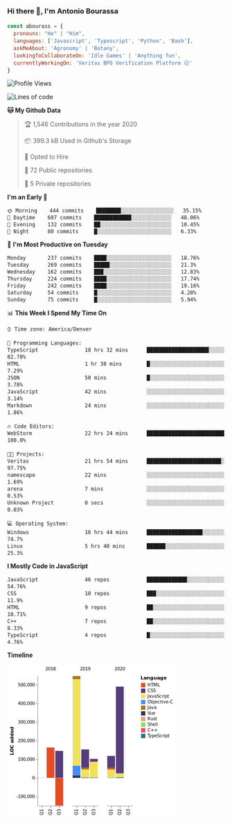 ### Hi there 👋, I'm Antonio Bourassa

```javascript
const abourass = {
  pronouns: "He" | "Him",
  languages: ['Javascript', 'Typescript', 'Python', 'Bash'],
  askMeAbout: 'Agronomy' | 'Botany',
  lookingToCollaborateOn: 'Idle Games' | 'Anything fun',
  currentlyWorkingOn: 'Veritas BPO Verification Platform 😑'
}
```

<!--START_SECTION:waka-->
![Profile Views](http://img.shields.io/badge/Profile%20Views-0-blue)

![Lines of code](https://img.shields.io/badge/From%20Hello%20World%20I%27ve%20Written-13.9%20million%20Lines%20of%20code-blue)

**🐱 My Github Data** 

> 🏆 1,546 Contributions in the year 2020
 > 
> 📦 399.3 kB Used in Github's Storage 
 > 
> 💼 Opted to Hire
 > 
> 📜 72 Public repositories
 > 
> 🔑 5 Private repositories 

**I'm an Early 🐤** 

```text
🌞 Morning    444 commits    ████████░░░░░░░░░░░░░░░░░   35.15% 
🌆 Daytime    607 commits    ████████████░░░░░░░░░░░░░   48.06% 
🌃 Evening    132 commits    ██░░░░░░░░░░░░░░░░░░░░░░░   10.45% 
🌙 Night      80 commits     █░░░░░░░░░░░░░░░░░░░░░░░░   6.33%

```
📅 **I'm Most Productive on Tuesday** 

```text
Monday       237 commits    ████░░░░░░░░░░░░░░░░░░░░░   18.76% 
Tuesday      269 commits    █████░░░░░░░░░░░░░░░░░░░░   21.3% 
Wednesday    162 commits    ███░░░░░░░░░░░░░░░░░░░░░░   12.83% 
Thursday     224 commits    ████░░░░░░░░░░░░░░░░░░░░░   17.74% 
Friday       242 commits    ████░░░░░░░░░░░░░░░░░░░░░   19.16% 
Saturday     54 commits     █░░░░░░░░░░░░░░░░░░░░░░░░   4.28% 
Sunday       75 commits     █░░░░░░░░░░░░░░░░░░░░░░░░   5.94%

```


📊 **This Week I Spend My Time On** 

```text
⌚︎ Time zone: America/Denver

💬 Programming Languages: 
TypeScript               18 hrs 32 mins      ████████████████████░░░░░   82.78% 
HTML                     1 hr 38 mins        █░░░░░░░░░░░░░░░░░░░░░░░░   7.29% 
JSON                     50 mins             █░░░░░░░░░░░░░░░░░░░░░░░░   3.78% 
JavaScript               42 mins             ░░░░░░░░░░░░░░░░░░░░░░░░░   3.14% 
Markdown                 24 mins             ░░░░░░░░░░░░░░░░░░░░░░░░░   1.86%

🔥 Code Editors: 
WebStorm                 22 hrs 24 mins      █████████████████████████   100.0%

🐱‍💻 Projects: 
Veritas                  21 hrs 54 mins      ████████████████████████░   97.75% 
namescape                22 mins             ░░░░░░░░░░░░░░░░░░░░░░░░░   1.69% 
arena                    7 mins              ░░░░░░░░░░░░░░░░░░░░░░░░░   0.53% 
Unknown Project          0 secs              ░░░░░░░░░░░░░░░░░░░░░░░░░   0.03%

💻 Operating System: 
Windows                  16 hrs 44 mins      ██████████████████░░░░░░░   74.7% 
Linux                    5 hrs 40 mins       ██████░░░░░░░░░░░░░░░░░░░   25.3%

```

**I Mostly Code in JavaScript** 

```text
JavaScript               46 repos            █████████████░░░░░░░░░░░░   54.76% 
CSS                      10 repos            ███░░░░░░░░░░░░░░░░░░░░░░   11.9% 
HTML                     9 repos             ██░░░░░░░░░░░░░░░░░░░░░░░   10.71% 
C++                      7 repos             ██░░░░░░░░░░░░░░░░░░░░░░░   8.33% 
TypeScript               4 repos             █░░░░░░░░░░░░░░░░░░░░░░░░   4.76%

```


**Timeline**

![Chart not found](https://github.com/Abourass/Abourass/blob/master/charts/bar_graph.png) 


<!--END_SECTION:waka-->

<!--
**Abourass/Abourass** is a ✨ _special_ ✨ repository because its `README.md` (this file) appears on your GitHub profile.

Here are some ideas to get you started:

- 🔭 I’m currently working on ...
- 🌱 I’m currently learning ...
- 👯 I’m looking to collaborate on ...
- 🤔 I’m looking for help with ...
- 💬 Ask me about ...
- 📫 How to reach me: ...
- 😄 Pronouns: ...
- ⚡ Fun fact: ...
-->
